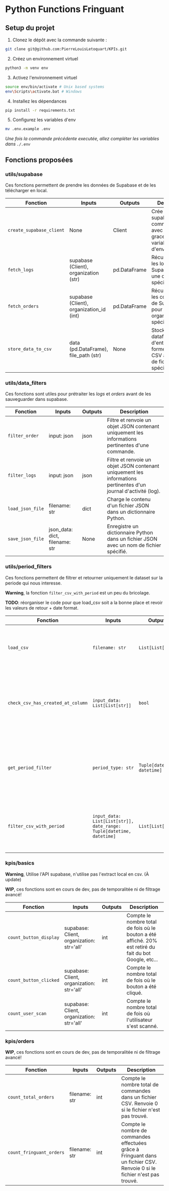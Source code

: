 # Python Functions Fringuant

## Setup du projet

1. Clonez le dépôt avec la commande suivante :

```sh
git clone git@github.com:PierreLouisLetoquart/KPIs.git
```

2. Créez un environnement virtuel

```sh
python3 -m venv env
```

3. Activez l'environnement virtuel

```sh
source env/bin/activate # Unix based systems
env\Scripts\activate.bat # Windows
```

4. Installez les dépendances

```sh
pip install -r requirements.txt
```

5. Configurez les variables d'env

```sh
mv .env.example .env
```

*Une fois la commande précédente executée, allez compléter les variables dans `./.env`*

## Fonctions proposées

### utils/supabase

Ces fonctions permettent de prendre les données de Supabase et de les télécharger en local.

| Fonction | Inputs | Outputs | Description |
| --- | --- | --- | --- |
| `create_supabase_client` | None | Client | Crée un client supabase pour communiquer avec la bdd grace aux variables d'environnement |
| `fetch_logs` | supabase (Client), organization (str) | pd.DataFrame | Récupère tous les logs de Supabase pour une organisation spécifique. |
| `fetch_orders` | supabase (Client), organization_id (int) | pd.DataFrame | Récupère toutes les commandes de Supabase pour une organisation spécifique. |
| `store_data_to_csv` | data (pd.DataFrame), file_path (str) | None | Stocke le dataframe d'entrée sous forme de fichier CSV au chemin de fichier spécifié. |

### utils/data_filters

Ces fonctions sont utiles pour prétraiter les *logs* et *orders* avant de les sauveguarder dans supabase.

| Fonction        | Inputs                           | Outputs                             | Description                                                                      |
| ---             | ---                              | ---                                 | ---                                                                              |
| `filter_order`    | input: json                      | json                                | Filtre et renvoie un objet JSON contenant uniquement les informations pertinentes d'une commande. |
| `filter_logs`     | input: json                      | json                                | Filtre et renvoie un objet JSON contenant uniquement les informations pertinentes d'un journal d'activité (log). |
| `load_json_file`  | filename: str                    | dict                                | Charge le contenu d'un fichier JSON dans un dictionnaire Python.                   |
| `save_json_file`  | json_data: dict, filename: str   | None                                | Enregistre un dictionnaire Python dans un fichier JSON avec un nom de fichier spécifié. |

### utils/period_filters

Ces fonctions permettent de filtrer et retourner uniquement le dataset sur la periode qui nous interesse.

**Warning**, la fonction `filter_csv_with_period` est un peu du bricolage.

**TODO**: réorganiser le code pour que load_csv soit a la bonne place et revoir les valeurs de retour + date format.

| Fonction | Inputs | Outputs | Description |
| --- | --- | --- | --- |
| `load_csv` | `filename: str` | `List[List[str]]` | Charge des données à partir d'un fichier CSV et renvoie une liste de listes.|
| `check_csv_has_created_at_column` | `input_data: List[List[str]]` | `bool` | Vérifie si une liste de listes contenant des données d'un fichier CSV a une colonne 'created_at'. |
| `get_period_filter` | `period_type: str` | `Tuple[datetime, datetime]` | Retourne un tuple d'objets datetime de début et de fin en fonction du type de période donné. |
| `filter_csv_with_period` | `input_data: List[List[str]], date_range: Tuple[datetime, datetime]` | `List[List[str]]` | Filtre les données d'un fichier CSV en fonction de la plage de dates spécifiée. |

### kpis/basics

**Warning**, Utilise l'API supabase, n'utilise pas l'extract local en csv. (À update)

**WIP**, ces fonctions sont en cours de dev, pas de temporalitée ni de filtrage avancé!

| Fonction | Inputs | Outputs | Description |
| --- | --- | --- | --- |
| `count_button_display` | supabase: Client, organization: str='all' | int | Compte le nombre total de fois où le bouton a été affiché. 20% est retiré du fait du bot Google, etc... |
| `count_button_clicked` | supabase: Client, organization: str='all' | int | Compte le nombre total de fois où le bouton a été cliqué. |
| `count_user_scan` | supabase: Client, organization: str='all' | int | Compte le nombre total de fois où l'utilisateur s'est scanné. |

### kpis/orders

**WIP**, ces fonctions sont en cours de dev, pas de temporalitée ni de filtrage avancé!

| Fonction | Inputs | Outputs | Description |
| --- | --- | --- | --- |
| `count_total_orders` | filename: str | int | Compte le nombre total de commandes dans un fichier CSV. Renvoie 0 si le fichier n'est pas trouvé. |
| `count_fringuant_orders` | filename: str | int | Compte le nombre de commandes effectuées grâce à Fringuant dans un fichier CSV. Renvoie 0 si le fichier n'est pas trouvé. |
